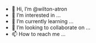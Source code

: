 - 👋 Hi, I’m @wilton-atron
- 👀 I’m interested in ...
- 🌱 I’m currently learning ...
- 💞️ I’m looking to collaborate on ...
- 📫 How to reach me ...

<!---
wilton-atron/wilton-atron is a ✨ special ✨ repository because its `README.md` (this file) appears on your GitHub profile.
You can click the Preview link to take a look at your changes.
--->
